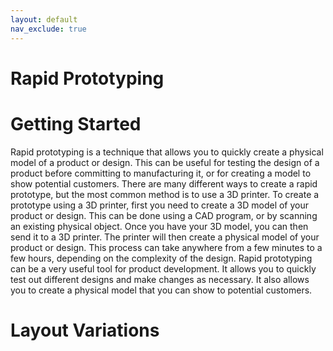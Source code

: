 ```yaml
---
layout: default
nav_exclude: true
---
```


# Rapid Prototyping

# Getting Started

Rapid prototyping is a technique that allows you to quickly create a physical model of a product or design. This can be useful for testing the design of a product before committing to manufacturing it, or for creating a model to show potential customers. There are many different ways to create a rapid prototype, but the most common method is to use a 3D printer. To create a prototype using a 3D printer, first you need to create a 3D model of your product or design. This can be done using a CAD program, or by scanning an existing physical object. Once you have your 3D model, you can then send it to a 3D printer. The printer will then create a physical model of your product or design. This process can take anywhere from a few minutes to a few hours, depending on the complexity of the design. Rapid prototyping can be a very useful tool for product development. It allows you to quickly test out different designs and make changes as necessary. It also allows you to create a physical model that you can show to potential customers.

# Layout Variations
